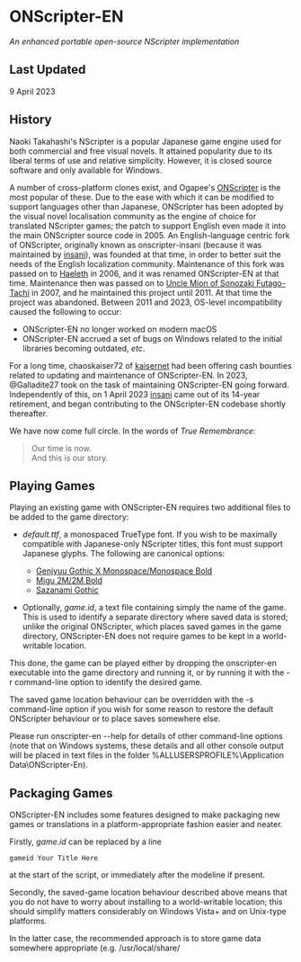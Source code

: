 # ONScripter-EN
*An enhanced portable open-source NScripter implementation*

## Last Updated
9 April 2023

## History
Naoki Takahashi's NScripter is a popular Japanese game engine used for both commercial and free visual novels.  It attained popularity due to its liberal terms of use and relative simplicity.  However, it is closed source software and only available for Windows.

A number of cross-platform clones exist, and Ogapee's [ONScripter](https://onscripter.osdn.jp/onscripter.html) is the most popular of these.  Due to the ease with which it can be modified to support languages other than Japanese, ONScripter has been adopted by the visual novel localisation community as the engine of choice for translated NScripter games; the patch to support English even made it into the main ONScripter source code in 2005.  An English-language centric fork of ONScripter, originally known as onscripter-insani (because it was maintained by [insani](http://nscripter.insani.org/)), was founded at that time, in order to better suit the needs of the English localization community.  Maintenance of this fork was passed on to [Haeleth](http://haeleth.net/) in 2006, and it was renamed ONScripter-EN at that time.  Maintenance then was passed on to [Uncle Mion of Sonozaki Futago-Tachi](https://web.archive.org/web/http://unclemion.com/onscripter/) in 2007, and he maintained this project until 2011.  At that time the project was abandoned.  Between 2011 and 2023, OS-level incompatibility caused the following to occur:

- ONScripter-EN no longer worked on modern macOS
- ONScripter-EN accrued a set of bugs on Windows related to the initial libraries becoming outdated, *etc*.

For a long time, chaoskaiser72 of [kaisernet](https://kaisernet.org/) had been offering cash bounties related to updating and maintenance of ONScripter-EN.  In 2023, @Galladite27 took on the task of maintaining ONScripter-EN going forward.  Independently of this, on 1 April 2023 [insani](http://insani.org) came out of its 14-year retirement, and began contributing to the ONScripter-EN codebase shortly thereafter.

We have now come full circle.  In the words of *True Remembrance*:

> Our time is now.    
> And this is our story.

## Playing Games
Playing an existing game with ONScripter-EN requires two additional files to be added to the game directory:

- *default.ttf*, a monospaced TrueType font.  If you wish to be maximally compatible with Japanese-only NScripter titles, this font must support Japanese glyphs.  The following are canonical options:
  - [Genjyuu Gothic X Monospace/Monospace Bold](http://jikasei.me/font/genjyuu/)
  - [Migu 2M/2M Bold](http://mix-mplus-ipa.osdn.jp/)
  - [Sazanami Gothic](https://osdn.net/projects/efont/releases/)

- Optionally, *game.id*, a text file containing simply the name of the game.  This is used to identify a separate directory where saved data is stored; unlike the original ONScripter, which places saved games in the game directory, ONScripter-EN does not require games to be kept in a world-writable location.

This done, the game can be played either by dropping the onscripter-en executable into the game directory and running it, or by running it with the -r command-line option to identify the desired game.

The saved game location behaviour can be overridden with the -s command-line option if you wish for some reason to restore the default ONScripter behaviour or to place saves somewhere else.

Please run onscripter-en --help for details of other command-line options (note that on Windows systems, these details and all other console output will be placed in text files in the folder %ALLUSERSPROFILE%\Application Data\ONScripter-En).

## Packaging Games
ONScripter-EN includes some features designed to make packaging new games or translations in a platform-appropriate fashion easier and neater.

Firstly, *game.id* can be replaced by a line

```gameid Your Title Here```

at the start of the script, or immediately after the modeline if present.

Secondly, the saved-game location behaviour described above means that you do not have to worry about installing to a world-writable location; this should simplify matters considerably on Windows Vista+ and on Unix-type platforms.

In the latter case, the recommended approach is to store game data somewhere appropriate (e.g. /usr/local/share/<title>) and to create a shell script in an appropriate place (e.g. /usr/local/bin/<title>) that launches the onscripter executable with a suitable argument to -r.  Since there is no convenient way to distribute binaries that will work even on multiple Linux distributions, let alone other Unix platforms, it is recommended that packages instead depend on the user supplying a separate ONScripter-EN binary, either built from source or from an OS/distro-specific package.

We currently do not support macOS builds, although that support is in the works.  macOS, although it still has a FreeBSD-derived UNIX-alike userland, is not truly a Unix.  It also uses the concept of *App Bundles*, which are specially-formatted directory structures that look to the end user like a single item.  Furthermore, as of more recent macOS versions, it is now impossible to run code that has not been properly code-signed and notarized by an approved Apple Developer.  This makes redistribution of many open-source projects a much more cumbersome procedure (for instance, it costs $99/year to maintain an Apple Developer license).  Our sister project, [onscripter-insani](https://github.com/insani-org/onscripter-insani) provides official Intel and Apple Silicon macOS builds, and we will be porting over that build system to ONScripter-EN as time goes on.

## Build Requirements
ONScripter is based on SDL, and should run on any platform for which SDL is available.  The original version has been successfully compiled on platforms as diverse as iOS, Android, the Nintendo Switch, the PSP/PS Vita, Symbian, *etc*.

ONScripter-EN has slightly more strict requirements, however.  Since ONScripter's original build system is extremely difficult to use (requiring the creation of a custom makefile for every minor platform variation), it has been replaced in this branch with a more conventional configure-build system; this depends on a POSIX-like environment with GNU make.  The code has been tested primarily with the GNU C++ compiler; Intel C++ 10 has also been tried successfully.

The primary test environment is GNU/Linux (x86_64).  Assuming standard build tools are installed, the full-source distribution is likely to compile out-of-the-box or with only minimal changes on truly
POSIX-conformant platforms (*e.g.* GNU/Linux, *BSD).  The primary target environment, on the other hand, is 32-bit Windows (i686).  [MSYS2](https://msys2.org) on Windows 10+ is assumed for these builds, and due to multiple incompatibilities between MSYS2 and the original configure script, specially-modified Makefile for both x86-64 and i686 Windows compilation are provided.  Development of those Makefiles can be found [here](https://github.com/insani-org/onscripter-en-msys2-configure-makefile).

Please see INSTALL in the source distribution for specific build instructions.

# Localization
While ONScripter proper, and previous versions of ONScripter-EN, require English or Japanese settings to be selected at compile-time, this version can be run in both English and Japanese modes.

In Japanese mode, the built-in menus are in Japanese, numbers are printed using full-width characters, and line-breaking decisions are based on Japanese rules (breaks are allowed in the middle of words, but not before or after certain special characters).

In English mode, the built-in menus are in English, numbers are printed using half-width characters, and line-breaking decisions are based on English rules (breaks are only allowed between words).

You can select a mode within a script by using the commands

```language english```

and

```language japanese```

It is recommended that you just set the language once at startup, but you can switch between them during the game if you need to (if you do, and your game uses the built-in menus, be sure to switch back to your primary language before any point at which the player can bring up a menu, or they will probably be very confused).

The default mode is determined by the name of the ONScripter binary (or app bundle, on macOS).  If it is something like "onscripter-en" or "ONScripter-En.exe", the default mode will be English; otherwise it will be Japanese (this is intended to allow users to play existing games in an appropriate mode -- if releasing a game yourself, you should use an explicit language command instead of relying on this).  You can also use the command-line option "--english" or "--japanese" to specify the default mode.


## Contact Information
The author of ONScripter itself is Ogapee, who can be reached through his ONScripter project website:

- [ONScripter](https://onscripter.osdn.jp/onscripter.html)

Please refrain from contacting Ogapee about ONScripter-EN, as its codebase is now substantially different from mainline ONScripter.

The maintainer of ONScripter-EN (as of February 2023) is Galladite, who can be reached at:

- *E-mail*: galladite@yandex.com
- *GitHub*: [@Galladite27](https://github.com/Galladite27)

The initial maintainer of ONScripter-EN (and current contributor to ONScripter-EN) is Seung Park of insani, who can be reached at:

- *GitHub*: [@lightbinder](https://github.com/lightbinder)
- *GitHub Organization*: [@insani-org](https://github.com/insani-org)

The previous maintainer, "Uncle" Mion Sonozaki, may be reachable at:

- *E-mail*: UncleMion@gmail.com

We do not recommend reaching out to him about ONScripter-EN issues, though, as he is not currently involved with our project.

Portions of this README were written primarily by a previous maintainer, Haeleth, whose website is still up as of 2023:

- *Website*: [haeleth.net](http://haeleth.net/)

Correspondence in English, or regarding issues related to this branch in particular, should be directed to [@Galladite27](https://github.com/Galladite27) or to [@lightbinder](https://github.com/lightbinder), as it contains a large number of customisations that have nothing to do with Ogapee, and neither Haeleth nor Uncle Mion are actively maintaining ONScripter-EN.
  
## Related Efforts
As of April 2023, [onscripter-insani](https://github.com/insani-org/onscripter-insani) is a sister project to ONScripter-EN.  This is a branch of ONScripter which focuses on portability of compilation and support of modern macOS, as well as on continued support of insani's indie novel game localizations.  It does not have (and does not plan to add) many of the enhancements that are in ONScripter-EN, and the plan of that project is to remain as close to upstream as possible.

## License

ONScripter and ONScripter-EN are distributed under the terms of the GNU General Public License v2.  See COPYING for details.
